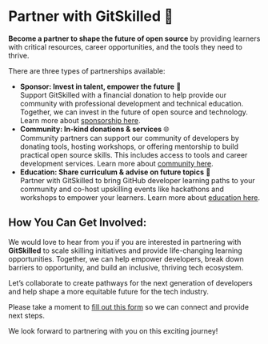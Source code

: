 # Partner with GitSkilled 🤝

**Become a partner to shape the future of open source** by providing learners with critical resources, career opportunities, and the tools they need to thrive.

There are three types of partnerships available:

   - **Sponsor: Invest in talent, empower the future** 💸\
Support GitSkilled with a financial donation to help provide our community with professional development and technical education. Together, we can invest in the future of open source and technology. Learn more about [sponsorship here](https://github.com/GitSkilled/About-GitSkilled/blob/main/partners-sponsorship.md).
   - **Community: In-kind donations & services** 🌐\
   Community partners can support our community of developers by donating tools, hosting workshops, or offering mentorship to build practical open source skills. This includes access to tools and career development services. Learn more about [community here](https://github.com/GitSkilled/About-GitSkilled/blob/main/partners-community.md).
   - **Education: Share curriculum & advise on future topics** 🧠\
Partner with GitSkilled to bring GitHub developer learning paths to your community and co-host upskilling events like hackathons and workshops to empower your learners.
Learn more about [education here](https://github.com/GitSkilled/About-GitSkilled/blob/main/partners-education.md).

## How You Can Get Involved:

We would love to hear from you if you are interested in partnering with **GitSkilled** to scale skilling initiatives and provide life-changing learning opportunities. Together, we can help empower developers, break down barriers to opportunity, and build an inclusive, thriving tech ecosystem.

Let’s collaborate to create pathways for the next generation of developers and help shape a more equitable future for the tech industry.


Please take a moment to [fill out this form](https://docs.google.com/forms/d/e/1FAIpQLSfEM7HPiLaJmbigHTAkvHbDmmFxNstCWVeQ866c0rj2WfUxQQ/viewform) so we can connect and provide next steps.

We look forward to partnering with you on this exciting journey!




